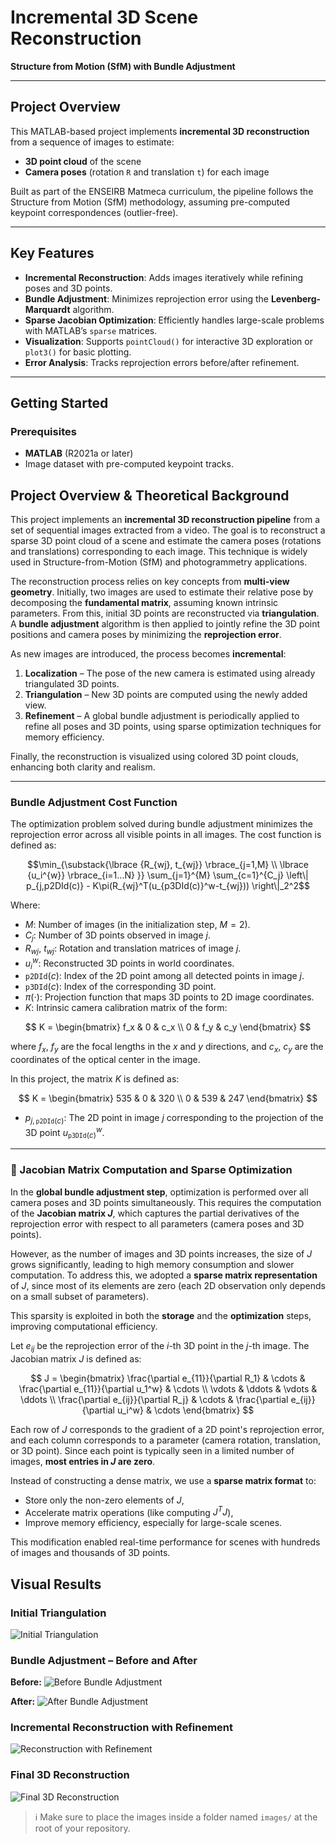 # Incremental 3D Scene Reconstruction  
**Structure from Motion (SfM) with Bundle Adjustment**  

---

## Project Overview  
This MATLAB-based project implements **incremental 3D reconstruction** from a sequence of images to estimate:  
- **3D point cloud** of the scene  
- **Camera poses** (rotation `R` and translation `t`) for each image  

Built as part of the ENSEIRB Matmeca curriculum, the pipeline follows the Structure from Motion (SfM) methodology, assuming pre-computed keypoint correspondences (outlier-free).  

---

## Key Features  
- **Incremental Reconstruction**: Adds images iteratively while refining poses and 3D points.  
- **Bundle Adjustment**: Minimizes reprojection error using the **Levenberg-Marquardt** algorithm.  
- **Sparse Jacobian Optimization**: Efficiently handles large-scale problems with MATLAB’s `sparse` matrices.  
- **Visualization**: Supports `pointCloud()` for interactive 3D exploration or `plot3()` for basic plotting.  
- **Error Analysis**: Tracks reprojection errors before/after refinement.  

---

## Getting Started  

### Prerequisites  



- **MATLAB** (R2021a or later)  
- Image dataset with pre-computed keypoint tracks.

## Project Overview & Theoretical Background

This project implements an **incremental 3D reconstruction pipeline** from a set of sequential images extracted from a video. The goal is to reconstruct a sparse 3D point cloud of a scene and estimate the camera poses (rotations and translations) corresponding to each image. This technique is widely used in Structure-from-Motion (SfM) and photogrammetry applications.

The reconstruction process relies on key concepts from **multi-view geometry**. Initially, two images are used to estimate their relative pose by decomposing the **fundamental matrix**, assuming known intrinsic parameters. From this, initial 3D points are reconstructed via **triangulation**. A **bundle adjustment** algorithm is then applied to jointly refine the 3D point positions and camera poses by minimizing the **reprojection error**.

As new images are introduced, the process becomes **incremental**:
1. **Localization** – The pose of the new camera is estimated using already triangulated 3D points.
2. **Triangulation** – New 3D points are computed using the newly added view.
3. **Refinement** – A global bundle adjustment is periodically applied to refine all poses and 3D points, using sparse optimization techniques for memory efficiency.

Finally, the reconstruction is visualized using colored 3D point clouds, enhancing both clarity and realism.

---


### Bundle Adjustment Cost Function

The optimization problem solved during bundle adjustment minimizes the reprojection error across all visible points in all images. The cost function is defined as:

$$\min_{\substack{\lbrace {R_{wj}, t_{wj}} \rbrace_{j=1,M} \\ \lbrace {u_i^{w}} \rbrace_{i=1...N} }} \sum_{j=1}^{M} \sum_{c=1}^{C_j} \left\| p_{j,p2DId(c)} - K\pi(R_{wj}^T(u_{p3DId(c)}^w-t_{wj})) \right\|_2^2$$

Where:

- $M$: Number of images (in the initialization step, $M = 2$).
- $C_j$: Number of 3D points observed in image $j$.
- $R_{wj},\ t_{wj}$: Rotation and translation matrices of image $j$.
- $u_i^w$: Reconstructed 3D points in world coordinates.
- $\texttt{p2DId}(c)$: Index of the 2D point among all detected points in image $j$.
- $\texttt{p3DId}(c)$: Index of the corresponding 3D point.
- $\pi(\cdot)$: Projection function that maps 3D points to 2D image coordinates.
- $K$: Intrinsic camera calibration matrix of the form:

$$
K = 
\begin{bmatrix}
f_x & 0 & c_x \\
0 & f_y & c_y
\end{bmatrix}
$$

where $f_x$, $f_y$ are the focal lengths in the $x$ and $y$ directions, and $c_x$, $c_y$ are the coordinates of the optical center in the image.

In this project, the matrix $K$ is defined as:

$$
K = 
\begin{bmatrix}
535 & 0 & 320 \\
0 & 539 & 247
\end{bmatrix}
$$

- $p_{j,\texttt{p2DId}(c)}$: The 2D point in image $j$ corresponding to the projection of the 3D point $u^w_{\texttt{p3DId}(c)}$.
---

### 🧮 Jacobian Matrix Computation and Sparse Optimization

In the **global bundle adjustment step**, optimization is performed over all camera poses and 3D points simultaneously. This requires the computation of the **Jacobian matrix $J$**, which captures the partial derivatives of the reprojection error with respect to all parameters (camera poses and 3D points).

However, as the number of images and 3D points increases, the size of $J$ grows significantly, leading to high memory consumption and slower computation. To address this, we adopted a **sparse matrix representation** of $J$, since most of its elements are zero (each 2D observation only depends on a small subset of parameters).

This sparsity is exploited in both the **storage** and the **optimization** steps, improving computational efficiency.

Let $e_{ij}$ be the reprojection error of the $i$-th 3D point in the $j$-th image. The Jacobian matrix $J$ is defined as:

$$
J = \begin{bmatrix}
\frac{\partial e_{11}}{\partial R_1} & \cdots & \frac{\partial e_{11}}{\partial u_1^w} & \cdots \\
\vdots & \ddots & \vdots & \ddots \\
\frac{\partial e_{ij}}{\partial R_j} & \cdots & \frac{\partial e_{ij}}{\partial u_i^w} & \cdots
\end{bmatrix}
$$

Each row of $J$ corresponds to the gradient of a 2D point's reprojection error, and each column corresponds to a parameter (camera rotation, translation, or 3D point). Since each point is typically seen in a limited number of images, **most entries in $J$ are zero**.

Instead of constructing a dense matrix, we use a **sparse matrix format** to:

- Store only the non-zero elements of $J$,
- Accelerate matrix operations (like computing $J^T J$),
- Improve memory efficiency, especially for large-scale scenes.

This modification enabled real-time performance for scenes with hundreds of images and thousands of 3D points.


## Visual Results

### Initial Triangulation
![Initial Triangulation](images/Fonction_cout1.png)

### Bundle Adjustment – Before and After
**Before:**
![Before Bundle Adjustment](images/before_bundle_adjustment.png)

**After:**
![After Bundle Adjustment](images/after_bundle_adjustment.png)

### Incremental Reconstruction with Refinement
![Reconstruction with Refinement](images/refinement.png)

### Final 3D Reconstruction
![Final 3D Reconstruction](images/final_result.png)

> ℹ️ Make sure to place the images inside a folder named `images/` at the root of your repository.
